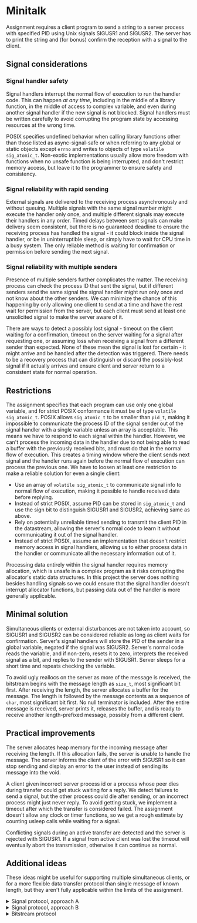 # Minitalk

Assignment requires a client program to send a string to a server process with
specified PID using Unix signals SIGUSR1 and SIGUSR2. The server has to print
the string and (for bonus) confirm the reception with a signal to the client.

## Signal considerations

### Signal handler safety

Signal handlers interrupt the normal flow of execution to run the handler code.
This can happen *at any time*, including in the middle of a library function, in
the middle of access to complex variable, and even during another signal handler
if the new signal is not blocked. Signal handlers must be written carefully to
avoid corrupting the program state by accessing resources at the wrong time.

POSIX specifies undefined behavior when calling library functions other than
those listed as async-signal-safe or when referring to any global or static
objects except `errno` and writes to objects of type `volatile sig_atomic_t`.
Non-exotic implementations usually allow more freedom with functions when no
unsafe function is being interrupted, and don't restrict memory access, but
leave it to the programmer to ensure safety and consistency.

### Signal reliability with rapid sending

External signals are delivered to the receiving process asynchronously and
without queuing. Multiple signals with the same signal number might execute the
handler only once, and multiple different signals may execute their handlers in
any order. Timed delays between sent signals can make delivery seem consistent,
but there is no guaranteed deadline to ensure the receiving process has handled
the signal - it could block inside the signal handler, or be in uninterruptible
sleep, or simply have to wait for CPU time in a busy system. The only reliable
method is waiting for confirmation or permission before sending the next signal.

### Signal reliability with multiple senders

Presence of multiple senders further complicates the matter. The receiving
process can check the process ID that sent the signal, but if different senders
send the same signal the signal handler might run only once and not know about
the other senders. We can minimize the chance of this happening by only allowing
one client to send at a time and have the rest wait for permission from the
server, but each client must send at least one unsolicited signal to make the
server aware of it.

There are ways to detect a possibly lost signal - timeout on the client waiting
for a confirmation, timeout on the server waiting for a signal after requesting
one, or assuming loss when receiving a signal from a different sender than
expected. None of these mean the signal is lost for certain - it might arrive
and be handled after the detection was triggered. There needs to be a recovery
process that can distinguish or discard the possibly-lost signal if it actually
arrives and ensure client and server return to a consistent state for normal
operation.

## Restrictions

The assignment specifies that each program can use only one global variable, and
for strict POSIX conformance it must be of type `volatile sig_atomic_t`.  POSIX
allows `sig_atomic_t` to be smaller than `pid_t`, making it impossible to
communicate the process ID of the signal sender out of the signal handler with a
single variable unless an array is acceptable. This means we have to respond to
each signal within the handler. However, we can't process the incoming data in
the handler due to not being able to read a buffer with the previously received
bits, and must do that in the normal flow of execution. This creates a timing
window where the client sends next signal and the handler runs again before the
normal flow of execution can process the previous one. We have to loosen at
least one restriction to make a reliable solution for even a single client:

* Use an array of `volatile sig_atomic_t` to communicate signal info to normal
  flow of execution, making it possible to handle received data before replying.
* Instead of strict POSIX, assume PID can be stored in `sig_atomic_t` and use
  the sign bit to distinguish SIGUSR1 and SIGUSR2, achieving same as above.
* Rely on potentially unreliable timed sending to transmit the client PID in the
  datastream, allowing the server's normal code to learn it without
  communicating it out of the signal handler.
* Instead of strict POSIX, assume an implementation that doesn't restrict memory
  access in signal handlers, allowing us to either process data in the handler
  or communicate all the necessary information out of it.

Processing data entirely within the signal handler requires memory allocation,
which is unsafe in a complex program as it risks corrupting the allocator's
static data structures. In this project the server does nothing besides handling
signals so we could ensure that the signal handler doesn't interrupt allocator
functions, but passing data out of the handler is more generally applicable.

## Minimal solution

Simultaneous clients or external disturbances are not taken into account, so
SIGUSR1 and SIGUSR2 can be considered reliable as long as client waits for
confirmation. Server's signal handlers will store the PID of the sender in a
global variable, negated if the signal was SIGUSR2. Server's normal code reads
the variable, and if non-zero, resets it to zero, interprets the received signal
as a bit, and replies to the sender with SIGUSR1. Server sleeps for a short time
and repeats checking the variable.

To avoid ugly reallocs on the server as more of the message is received, the
bitstream begins with the message length as `size_t`, most significant bit
first. After receiving the length, the server allocates a buffer for the
message. The length is followed by the message contents as a sequence of `char`,
most significant bit first. No null terminator is included. After the entire
message is received, server prints it, releases the buffer, and is ready to
receive another length-prefixed message, possibly from a different client.

## Practical improvements

The server allocates heap memory for the incoming message after receiving the
length. If this allocation fails, the server is unable to handle the message.
The server informs the client of the error with SIGUSR1 so it can stop sending
and display an error to the user instead of sending its message into the void.

A client given incorrect server process id or a process whose peer dies during
transfer could get stuck waiting for a reply. We detect failures to send a
signal, but the other process could die after sending, or an incorrect process
might just never reply. To avoid getting stuck, we implement a timeout after
which the transfer is considered failed. The assignment doesn't allow any clock
or timer functions, so we get a rough estimate by counting usleep calls while
waiting for a signal.

Conflicting signals during an active transfer are detected and the server is
rejected with SIGUSR1. If a signal from active client was lost the timeout will
eventually abort the transmission, otherwise it can continue as normal.

## Additional ideas

These ideas might be useful for supporting multiple simultaneous clients, or for
a more flexible data transfer protocol than single message of known length, but
they aren't fully applicable within the limits of the assignment.

<details>
<summary>Signal protocol, approach A</summary>

## Signal protocol, approach A: bit signals with lost signal recovery

Having two signals available naturally suggests sending one or the other
depending on the bit to be sent, e.g. SIGUSR1 for bit 0 and SIGUSR2 for bit 1.
For normal operation, the server requests next bit from the client with SIGUSR1.
If the server receives a signal from a different client, it informs the expected
client of a possibly lost signal with SIGUSR2. This puts the two processes in
one of several situations:

1. The client has sent the bit signal, but it was lost and will never arrive.
2. The client has sent the bit signal, and it will arrive eventually.
3. The client has not sent the bit signal by the time it handles the SIGUSR2.

Case 3 is transformed into either case 1 or case 2 by choosing to cancel or not
cancel the bit signal when client receives the SIGUSR2. As in the single-client
case, simply waiting for a time can not distinguish beetween cases 1 and 2, as
the signal could eventually arrive after an arbitrarily long wait. Therefore the
client must send another signal to avoid getting stuck in case 1. This leads us
to another set of cases:

1. Only one signal is delivered, because either the bit signal was lost, or the
   bit signal was still pending and the matching recovery signal gets lost.
2. Bit signal is delivered, followed by the recovery signal.
3. Both signals become pending and are delivered in unspecified order.

Case 3 can be excluded by having the client send a repeat of the bit signal as
the recovery signal. Once the server receives one signal, it knows which bit the
potentially-lost bit was, but it doesn't know if a repeat signal is still in
flight. This can be solved by requiring the client send the opposite signal and
ignoring the repeat if any arrives. This gives is the following cases:

1. Repeat signal is delivered first or not at all, followed by the opposite
   signal.
2. Both signals become pending and are delivered in unspecified order.

Case 2 can be collapsed onto case 1 by not having the server proceed inside the
signal handler but only in the normal execution flow after the signals have been
handled. Once the opposite signal has been handled and normal execution resumes,
no signals can be in flight and the server can request the next bit.

The recovery signals towards server (repeat signal and opposite signal) can also
be lost if the server receives additional signals from unexpected clients. If a
conflicting signal arrives while the server is waiting for a repeat, the server
can simply request additional repeats. This increases the number of signals in
flight, but as long as one of them arrives the server can ignore the rest and
wait for the opposite signal. If a conflicting signal arrives while server is
waiting for the opposite signal, server can ask for another recovery, but since
there may now be multiple opposite signals in flight, the recovery needs to be
finished with opposite of those.

If both signals are unreliable, the above can lead into a situation where no
progress can be made even though some signals are received from the expected
client, because conflicting signals arriving in the second half of recovery
process effectively restart the recovery. We can avoid this by requiring that
new clients always introduce themselves with the same signal, e.g. SIGUSR1. That
way, SIGUSR2 should never conflict. SIGUSR2 bit signals don't need recovery in
the first place, and SIGUSR1 recovery can be finished with reliable SIGUSR2 once
at least one SIGUSR1 makes it through.

The introduction signal can also be lost. Server doesn't know about new clients
yet, so it can't request a retransmit. Instead, the server can confirm the
initial signal with SIGUSR2, telling the client to wait for SIGUSR1. If the
confirmation doesn't arrive, client can retry after a timeout. When confirmation
is received, client simply waits for permission to start. It can periodically
check with `kill(pid, 0)` that the server hasn't been terminated.

This doesn't leave the client a way to tell the server that it is finished.
That needs to be communicated within the bitstream. Server can check for dead
clients with `kill(pid, 0)` if no signal is received for a time. Frozen clients
that don't transmit can be dropped after a very long timeout - long enough that
slow but functional clients aren't affected.

### State machines

#### Client

* HELLO state (start)
  * Periodically send SIGUSR1, exit if server not alive
  * SIGUSR1: transition to SEND
  * SIGUSR2: transition to QUEUE
* QUEUE state
  * Periodically check if server is alive, exit if not
  * SIGUSR1: transition to START
  * SIGUSR2: ignore
* START state
  * Send SIGUSR2, wait for signal
  * SIGUSR1: transition to SEND
  * SIGUSR2: transition to RETRY
* SEND state
  * Send next bit, wait for signal, repeat
  * SIGUSR1: ignore
  * SIGUSR2: transition to RETRY
* RETRY state
  * Resend last bit, wait for signal, repeat
  * SIGUSR1: transition to RECOVER
  * SIGUSR2: ignore
* RECOVER state
  * Send opposite of last bit, wait for signal
  * SIGUSR1: transition to SEND
  * SIGUSR2: transition to RETRY

Server normally doesn't send SIGUSR2 to a client in QUEUE state, but it can
happen if server sent SIGUSR1 and then detected conflict before the client
handled it.

#### Server

* IDLE state (start)
  * Wait for signal
  * SIGUSR1: set sender as active client, transition to FLUSH1
  * SIGUSR2: ignore
* RECEIVE state
  * Send SIGUSR1 to active client, wait for signal, repeat
  * SIGUSR1/2 from active client: interpret as data bit
* CONFLICT state
  * Send SIGUSR2 to active client, wait for signal, repeat
  * SIGUSR1 from active client: interpret as data bit, transition to FLUSH1
  * SIGUSR2 from active client: interpret as data bit, transition to FLUSH2
* FLUSH1 state
  * Send SIGUSR1 to active client, wait for signal
  * SIGUSR1 from active client: ignore
  * SIGUSR2 from active client: transition to RECEIVE
* FLUSH2 state
  * Send SIGUSR1 to active client, wait for signal
  * SIGUSR1 from active client: transition to RECEIVE
  * SIGUSR2 from active client: ignore
* Signal from sender other than active client, all states except IDLE
  * SIGUSR1: reply with SIGUSR2, add client to queue, transition to CONFLICT
  * SIGUSR2: transition to CONFLICT
* If active client is not alive or bitstream is finished, select a new active
  client from queue, transition to FLUSH1. If queue is empty, transition to
  IDLE.

The client may have sent multiple SIGUSR1 before it receives the first reply
from the server. To ensure these signals aren't confused for data bits, the
server will start in FLUSH1 state and client will send SIGUSR2 before the first
data bit.

SIGUSR2 from any other sender than the active client can't be a valid client for
this protocol so the sender is ignored. Active client is still informed of
possible lost signal and goes through recovery procedure.

</details>

<details>
<summary>Signal protocol, approach B</summary>

## Signal protocol, approach B: data signal and control signal

With the restriction that new clients introduce themselves with SIGUSR1, making
SIGUSR2 reliable, we can come up with an alternative approach that avoids the
complex recovery state machine. We can communicate bits (and optionally other
symbols like end-of-transmission) by sending different numbers of SIGUSR2,
delimited by SIGUSR1. Just like approach A, each signal sent by the client must
be confirmed by the server with SIGUSR1 before the client can send the next one,
and the hello signal may be confirmed with SIGUSR2 to tell the client that it is
placed in a queue until the server is free and requests start of transmission
with SIGUSR1.

If the server receives SIGUSR1 from another client, it informs the active client
of potential conflict with SIGUSR2. If the client is waiting for confirmation of
SIGUSR1, it will re-send SIGUSR1 just in case the previous one got lost.
Otherwise, the client doesn't need to do anything.

If the server detected potential conflict, there may now be duplicate SIGUSR1
incoming from the client. As soon as one of them arrives, server confirms the
reception to the client. Any duplicates without intervening SIGUSR2 must then be
ignored. The client can send SIGUSR2 as soon as it receives the confirmation,
even though there are still pending SIGUSR1 on the server. Because order of
handling multiple pending signals is unspecified, the server must ignore any
additional SIGUSR1 and not confirm the received SIGUSR2 until all pending
signals are handled and normal execution continues.

This approach is much simpler, but downside is that it needs 2.5 signals per bit
(1 or 2 SIGUSR2, delimited by 1 SIGUSR1) even when there are no conflicts, while
approach A only needs 1 signal per bit if no conflict/recovery is triggered.
Sending two bits at a time with 1-4 SIGUSR2 could bring the average down to 3.5
signals per two bits or 1.75 signals per bit, but longer groups offer no further
improvement (three bits: 5.5 s / 3 b = 1.8333 s/b).

</details>

<details>
<summary>Bitstream protocol</summary>

## Bitstream protocol

The signal protocols above can transmit a sequence of bits. The data we want to
transfer from is a sequence of bytes, which we must break down into individual
bits and reconstruct again on the server. Signal protocol A also requires an
in-band end-of-transmission marker.

The actual requirement of the assignment is passing a single message which the
client knows in its entirety before sending, and which the server should receive
in its entirety before outputting. The message is passed to the client as
argument, which means it can't contain embedded null characters. We can simply
send each byte of the message in a specific bit order, and the null character at
the end of the string can mark end of transmission.

It is also possible to design a much more interesting protocol. Sending length
before a block of data makes the protocol agnostic to embedded null characters.
Simplest way to send length is to send fixed number of bits in a specific bit
order, with N bits allowing for maximum message length of 2^N (or 2^N-1 if zero
length is allowed). A variable-length encoding could be used to avoid imposing a
maximum message length. Because we transport a bitstream, the encoding itself is
not limited to byte-sized units.

The protocol also doesn't need to implicitly end transmission after one block.
By prepeding each block with a control symbol, we can transmit multiple blocks
one after another, reducing or removing the need for arbitrarily large blocks.
This could allow the system to handle potentially infinite streams of data
without needing to see the entire message first, e.g. transporting from stdin of
client to stdout of server. Separate control symbol is defined for closing the
connection, and another can be defined for yielding to other clients and
resuming later.

With signal protocol B, control symbols can be defined on that level instead,
although only a limited number is reasonable as each additional symbol needs
linearly more signals to transmit due to being limited to SIGUSR2 only. Symbols
at the bitstream level can use both 0 and 1 bits, so their length grows
logarithmically.

</details>
